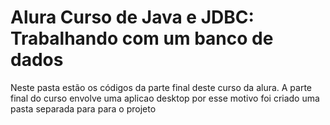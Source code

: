 # Alura Curso de Java e JDBC: Trabalhando com um banco de dados

Neste pasta estão os códigos da parte final deste curso da alura. A parte final do curso envolve uma aplicao desktop por esse motivo foi criado uma pasta separada para para o projeto